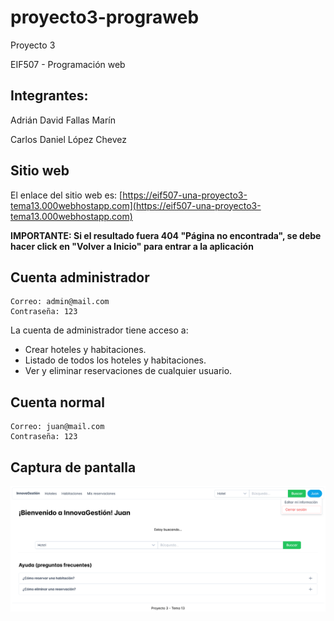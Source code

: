 # proyecto3-prograweb
 
Proyecto 3

EIF507 - Programación web

## Integrantes:

Adrián David Fallas Marín

Carlos Daniel López Chevez

## Sitio web

El enlace del sitio web es: [https://eif507-una-proyecto3-tema13.000webhostapp.com](https://eif507-una-proyecto3-tema13.000webhostapp.com)


**IMPORTANTE: Si el resultado fuera 404 "Página no encontrada", se debe hacer click en "Volver a Inicio" para entrar a la aplicación**

## Cuenta administrador

```
Correo: admin@mail.com
Contraseña: 123
```

La cuenta de administrador tiene acceso a:
    
- Crear hoteles y habitaciones. 
- Listado de todos los hoteles y habitaciones.
- Ver y eliminar reservaciones de cualquier usuario.


## Cuenta normal

```
Correo: juan@mail.com
Contraseña: 123
```

## Captura de pantalla
![captura](frontend/public/images/screenshot.png)